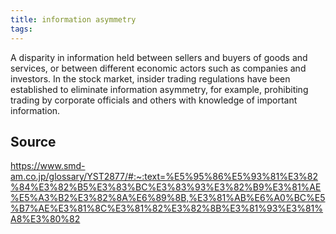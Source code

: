 ```yaml
---
title: information asymmetry
tags: 
---
```


A disparity in information held between sellers and buyers of goods and services, or between different economic actors such as companies and investors. In the stock market, insider trading regulations have been established to eliminate information asymmetry, for example, prohibiting trading by corporate officials and others with knowledge of important information.

## Source
https://www.smd-am.co.jp/glossary/YST2877/#:~:text=%E5%95%86%E5%93%81%E3%82%84%E3%82%B5%E3%83%BC%E3%83%93%E3%82%B9%E3%81%AE%E5%A3%B2%E3%82%8A%E6%89%8B,%E3%81%AB%E6%A0%BC%E5%B7%AE%E3%81%8C%E3%81%82%E3%82%8B%E3%81%93%E3%81%A8%E3%80%82